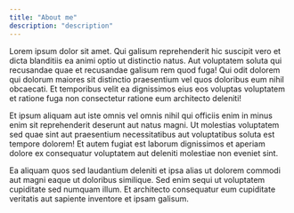 ```yaml
---
title: "About me"
description: "description"
---
```


Lorem ipsum dolor sit amet. Qui galisum reprehenderit hic suscipit vero et dicta blanditiis ea animi optio ut distinctio natus. Aut voluptatem soluta qui recusandae quae et recusandae galisum rem quod fuga! Qui odit dolorem qui dolorum maiores sit distinctio praesentium vel quos doloribus eum nihil obcaecati. Et temporibus velit ea dignissimos eius eos voluptas voluptatem et ratione fuga non consectetur ratione eum architecto deleniti!

Et ipsum aliquam aut iste omnis vel omnis nihil qui officiis enim in minus enim sit reprehenderit deserunt aut natus magni. Ut molestias voluptatem sed quae sint aut praesentium necessitatibus aut voluptatibus soluta est tempore dolorem! Et autem fugiat est laborum dignissimos et aperiam dolore ex consequatur voluptatem aut deleniti molestiae non eveniet sint.

Ea aliquam quos sed laudantium deleniti et ipsa alias ut dolorem commodi aut magni eaque ut doloribus similique. Sed enim sequi ut voluptatem cupiditate sed numquam illum. Et architecto consequatur eum cupiditate veritatis aut sapiente inventore et ipsam galisum.
